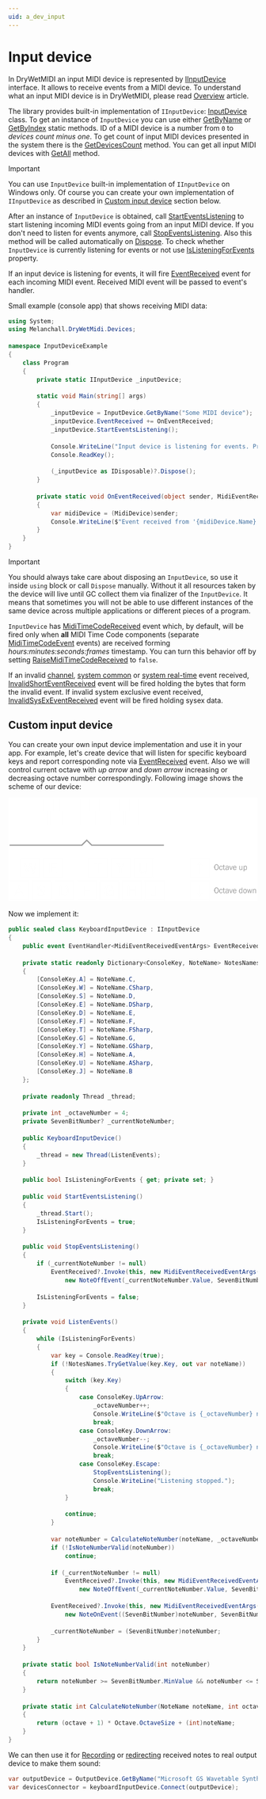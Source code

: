 ```yaml
---
uid: a_dev_input
---
```


# Input device

In DryWetMIDI an input MIDI device is represented by [IInputDevice](xref:Melanchall.DryWetMidi.Devices.IInputDevice) interface. It allows to receive events from a MIDI device. To understand what an input MIDI device is in DryWetMIDI, please read [Overview](Overview.md) article.

The library provides built-in implementation of `IInputDevice`: [InputDevice](xref:Melanchall.DryWetMidi.Devices.InputDevice) class. To get an instance of `InputDevice` you can use either [GetByName](xref:Melanchall.DryWetMidi.Devices.InputDevice.GetByName(System.String)) or [GetByIndex](xref:Melanchall.DryWetMidi.Devices.InputDevice.GetByIndex(System.Int32)) static methods. ID of a MIDI device is a number from `0` to _devices count minus one_. To get count of input MIDI devices presented in the system there is the [GetDevicesCount](xref:Melanchall.DryWetMidi.Devices.InputDevice.GetDevicesCount) method. You can get all input MIDI devices with [GetAll](xref:Melanchall.DryWetMidi.Devices.InputDevice.GetAll) method.

> [!IMPORTANT]
> You can use `InputDevice` built-in implementation of `IInputDevice` on Windows only. Of course you can create your own implementation of `IInputDevice` as described in [Custom input device](#custom-input-device) section below.

After an instance of `InputDevice` is obtained, call [StartEventsListening](xref:Melanchall.DryWetMidi.Devices.IInputDevice.StartEventsListening) to start listening incoming MIDI events going from an input MIDI device. If you don't need to listen for events anymore, call [StopEventsListening](xref:Melanchall.DryWetMidi.Devices.IInputDevice.StopEventsListening). Also this method will be called automatically on [Dispose](xref:Melanchall.DryWetMidi.Devices.MidiDevice.Dispose). To check whether `InputDevice` is currently listening for events or not use [IsListeningForEvents](xref:Melanchall.DryWetMidi.Devices.IInputDevice.IsListeningForEvents) property.

If an input device is listening for events, it will fire [EventReceived](xref:Melanchall.DryWetMidi.Devices.IInputDevice.EventReceived) event for each incoming MIDI event. Received MIDI event will be passed to event's handler.

Small example (console app) that shows receiving MIDI data:

```csharp
using System;
using Melanchall.DryWetMidi.Devices;

namespace InputDeviceExample
{
    class Program
    {
        private static IInputDevice _inputDevice;

        static void Main(string[] args)
        {
            _inputDevice = InputDevice.GetByName("Some MIDI device");
            _inputDevice.EventReceived += OnEventReceived;
            _inputDevice.StartEventsListening();

            Console.WriteLine("Input device is listening for events. Press any key to exit...");
            Console.ReadKey();

            (_inputDevice as IDisposable)?.Dispose();
        }

        private static void OnEventReceived(object sender, MidiEventReceivedEventArgs e)
        {
            var midiDevice = (MidiDevice)sender;
            Console.WriteLine($"Event received from '{midiDevice.Name}' at {DateTime.Now}: {e.Event}");
        }
    }
}
```

> [!IMPORTANT]
> You should always take care about disposing an `InputDevice`, so use it inside `using` block or call `Dispose` manually. Without it all resources taken by the device will live until GC collect them via finalizer of the `InputDevice`. It means that sometimes you will not be able to use different instances of the same device across multiple applications or different pieces of a program.

`InputDevice` has [MidiTimeCodeReceived](xref:Melanchall.DryWetMidi.Devices.InputDevice.MidiTimeCodeReceived) event which, by default, will be fired only when **all** MIDI Time Code components (separate [MidiTimeCodeEvent](xref:Melanchall.DryWetMidi.Core.MidiTimeCodeEvent) events) are received forming _hours:minutes:seconds:frames_ timestamp. You can turn this behavior off by setting [RaiseMidiTimeCodeReceived](xref:Melanchall.DryWetMidi.Devices.InputDevice.RaiseMidiTimeCodeReceived) to `false`.

If an invalid [channel](xref:Melanchall.DryWetMidi.Core.ChannelEvent), [system common](xref:Melanchall.DryWetMidi.Core.SystemCommonEvent) or [system real-time](xref:Melanchall.DryWetMidi.Core.SystemRealTimeEvent) event received, [InvalidShortEventReceived](xref:Melanchall.DryWetMidi.Devices.InputDevice.InvalidShortEventReceived) event will be fired holding the bytes that form the invalid event. If invalid system exclusive event received, [InvalidSysExEventReceived](xref:Melanchall.DryWetMidi.Devices.InputDevice.InvalidSysExEventReceived) event will be fired holding sysex data.

## Custom input device

You can create your own input device implementation and use it in your app. For example, let's create device that will listen for specific keyboard keys and report corresponding note via [EventReceived](xref:Melanchall.DryWetMidi.Devices.IInputDevice.EventReceived) event. Also we will control current octave with _up arrow_ and _down arrow_ increasing or decreasing octave number correspondingly. Following image shows the scheme of our device:

![Custom input device](images/CustomInputDevice.png)

Now we implement it:

```csharp
public sealed class KeyboardInputDevice : IInputDevice
{
    public event EventHandler<MidiEventReceivedEventArgs> EventReceived;

    private static readonly Dictionary<ConsoleKey, NoteName> NotesNames = new Dictionary<ConsoleKey, NoteName>
    {
        [ConsoleKey.A] = NoteName.C,
        [ConsoleKey.W] = NoteName.CSharp,
        [ConsoleKey.S] = NoteName.D,
        [ConsoleKey.E] = NoteName.DSharp,
        [ConsoleKey.D] = NoteName.E,
        [ConsoleKey.F] = NoteName.F,
        [ConsoleKey.T] = NoteName.FSharp,
        [ConsoleKey.G] = NoteName.G,
        [ConsoleKey.Y] = NoteName.GSharp,
        [ConsoleKey.H] = NoteName.A,
        [ConsoleKey.U] = NoteName.ASharp,
        [ConsoleKey.J] = NoteName.B
    };

    private readonly Thread _thread;
            
    private int _octaveNumber = 4;
    private SevenBitNumber? _currentNoteNumber;

    public KeyboardInputDevice()
    {
        _thread = new Thread(ListenEvents);
    }

    public bool IsListeningForEvents { get; private set; }

    public void StartEventsListening()
    {
        _thread.Start();
        IsListeningForEvents = true;
    }

    public void StopEventsListening()
    {
        if (_currentNoteNumber != null)
            EventReceived?.Invoke(this, new MidiEventReceivedEventArgs(
                new NoteOffEvent(_currentNoteNumber.Value, SevenBitNumber.MinValue)));

        IsListeningForEvents = false;
    }

    private void ListenEvents()
    {
        while (IsListeningForEvents)
        {
            var key = Console.ReadKey(true);
            if (!NotesNames.TryGetValue(key.Key, out var noteName))
            {
                switch (key.Key)
                {
                    case ConsoleKey.UpArrow:
                        _octaveNumber++;
                        Console.WriteLine($"Octave is {_octaveNumber} now");
                        break;
                    case ConsoleKey.DownArrow:
                        _octaveNumber--;
                        Console.WriteLine($"Octave is {_octaveNumber} now");
                        break;
                    case ConsoleKey.Escape:
                        StopEventsListening();
                        Console.WriteLine("Listening stopped.");
                        break;
                }

                continue;
            }

            var noteNumber = CalculateNoteNumber(noteName, _octaveNumber);
            if (!IsNoteNumberValid(noteNumber))
                continue;

            if (_currentNoteNumber != null)
                EventReceived?.Invoke(this, new MidiEventReceivedEventArgs(
                    new NoteOffEvent(_currentNoteNumber.Value, SevenBitNumber.MinValue)));

            EventReceived?.Invoke(this, new MidiEventReceivedEventArgs(
                new NoteOnEvent((SevenBitNumber)noteNumber, SevenBitNumber.MaxValue)));

            _currentNoteNumber = (SevenBitNumber)noteNumber;
        }
    }

    private static bool IsNoteNumberValid(int noteNumber)
    {
        return noteNumber >= SevenBitNumber.MinValue && noteNumber <= SevenBitNumber.MaxValue;
    }

    private static int CalculateNoteNumber(NoteName noteName, int octave)
    {
        return (octave + 1) * Octave.OctaveSize + (int)noteName;
    }
}
```

We can then use it for [Recording](xref:Melanchall.DryWetMidi.Devices.Recording) or [redirecting](Devices-connector.md) received notes to real output device to make them sound:

```csharp
var outputDevice = OutputDevice.GetByName("Microsoft GS Wavetable Synth");
var devicesConnector = keyboardInputDevice.Connect(outputDevice);
```
